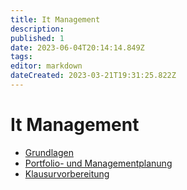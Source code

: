 ```yaml
---
title: It Management
description: 
published: 1
date: 2023-06-04T20:14:14.849Z
tags: 
editor: markdown
dateCreated: 2023-03-21T19:31:25.822Z
---
```


# It Management

- [Grundlagen](/fom/semester-4/it-management/grundlagen.md)
- [Portfolio- und Managementplanung](/fom/semester-4/it-management/Portfolio_und_Investitionsplanung)
- [Klausurvorbereitung](/fom/semester-4/it-management/klausurvorbereitung.md)

